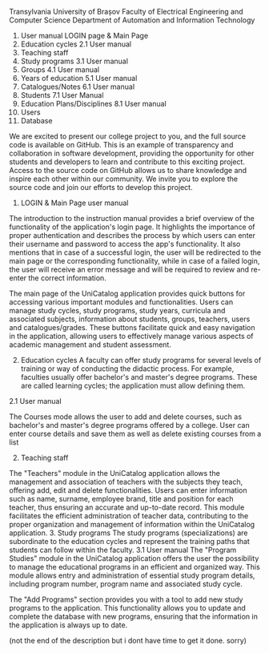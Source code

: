 Transylvania University of Brașov
Faculty of Electrical Engineering and Computer Science
Department of Automation and Information Technology

1. User manual LOGIN page & Main Page 
2. Education cycles 
2.1 User manual 
2. Teaching staff 
3. Study programs 
3.1 User manual 
4. Groups 
4.1 User manual 
5. Years of education 
5.1 User manual 
6. Catalogues/Notes 
6.1 User manual 
7. Students 
7.1 User Manual
8. Education Plans/Disciplines 
8.1 User manual 
9. Users 
10. Database 


We are excited to present our college project to you, and the full source code is available on GitHub. This is an example of transparency and collaboration in software development, providing the opportunity for other students and developers to learn and contribute to this exciting project. Access to the source code on GitHub allows us to share knowledge and inspire each other within our community. We invite you to explore the source code and join our efforts to develop this project.

1. LOGIN & Main Page user manual

The introduction to the instruction manual provides a brief overview of the functionality of the application's login page. It highlights the importance of proper authentication and describes the process by which users can enter their username and password to access the app's functionality. It also mentions that in case of a successful login, the user will be redirected to the main page or the corresponding functionality, while in case of a failed login, the user will receive an error message and will be required to review and re-enter the correct information.
 
The main page of the UniCatalog application provides quick buttons for accessing various important modules and functionalities. Users can manage study cycles, study programs, study years, curricula and associated subjects, information about students, groups, teachers, users and catalogues/grades. These buttons facilitate quick and easy navigation in the application, allowing users to effectively manage various aspects of academic management and student assessment.

2. Education cycles
A faculty can offer study programs for several levels of training or way of conducting the didactic process. For example, faculties usually offer bachelor's and master's degree programs. These are called learning cycles; the application must allow defining them.

2.1 User manual

The Courses mode allows the user to add and delete courses, such as bachelor's and master's degree programs offered by a college. User can enter course details and save them as well as delete existing courses from a list
 
2. Teaching staff

The "Teachers" module in the UniCatalog application allows the management and association of teachers with the subjects they teach, offering add, edit and delete functionalities. Users can enter information such as name, surname, employee brand, title and position for each teacher, thus ensuring an accurate and up-to-date record. This module facilitates the efficient administration of teacher data, contributing to the proper organization and management of information within the UniCatalog application.
3. Study programs
The study programs (specializations) are subordinate to the education cycles and represent the training paths that students can follow within the faculty.
3.1 User manual
The "Program Studies" module in the UniCatalog application offers the user the possibility to manage the educational programs in an efficient and organized way. This module allows entry and administration of essential study program details, including program number, program name and associated study cycle.

The "Add Programs" section provides you with a tool to add new study programs to the application. This functionality allows you to update and complete the database with new programs, ensuring that the information in the application is always up to date.

(not the end of the description but i dont have time to get it done. sorry)
